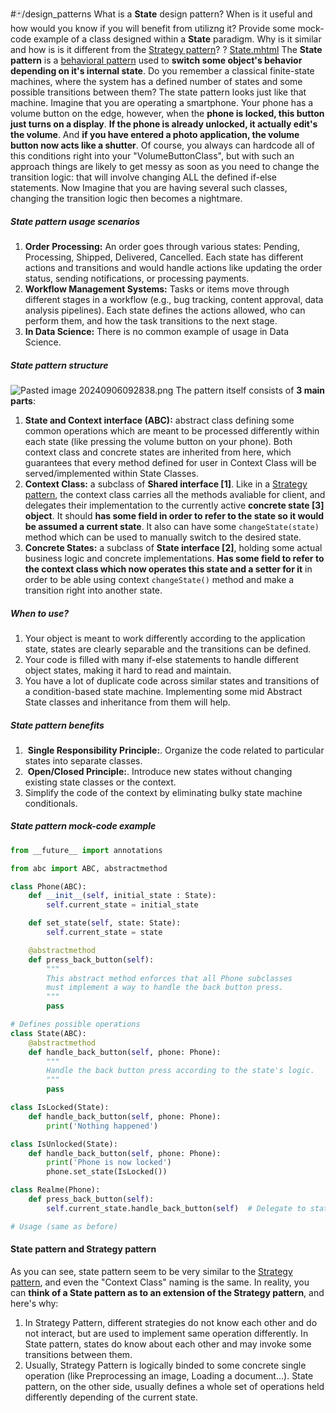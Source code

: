 #🃏/design_patterns
What is a **State** design pattern? When is it useful and how would you know if you will benefit from utilizng it? Provide some mock-code example of a class designed within a **State** paradigm. Why is it similar and how is is it different from the [Strategy pattern](Strategy%20pattern.md)?
?
[State.mhtml](State.mhtml)
The **State pattern** is a [behavioral pattern](Behavioral%20patterns.md) used to **switch some object's behavior depending on it's internal state**. Do you remember a classical finite-state machines, where the system has a defined number of states and some possible transitions between them? The state pattern looks just like that machine. Imagine that you are operating a smartphone. Your phone has a volume button on the edge, however, when the **phone is locked, this button just turns on a display**. **If the phone is already unlocked, it actually edit's the volume**. And **if you have entered a photo application, the volume button now acts like a shutter**. Of course, you always can hardcode all of this conditions right into your "VolumeButtonClass", but with such an approach things are likely to get messy as soon as you need to change the transition logic: that will involve changing ALL the defined if-else statements. Now Imagine that you are having several such classes, changing the transition logic then becomes a nightmare.
##### State pattern usage scenarios
1. **Order Processing:** An order goes through various states: Pending, Processing, Shipped, Delivered, Cancelled. Each state has different actions and transitions and would handle actions like updating the order status, sending notifications, or processing payments.
2. **Workflow Management Systems:** Tasks or items move through different stages in a workflow (e.g., bug tracking, content approval, data analysis pipelines). Each state defines the actions allowed, who can perform them, and how the task transitions to the next stage.
3. **In Data Science:** There is no common example of usage in Data Science.
##### State pattern structure
![Pasted image 20240906092838.png](Pasted%20image%2020240906092838.png)
The pattern itself consists of **3 main parts**:
1. **State and Context interface (ABC):**  abstract class defining some common operations which are meant to be processed differently within each state (like pressing the volume button on your phone). Both context class and concrete states are inherited from here, which guarantees that every method defined for user in Context Class will be served/implemented within State Classes.
2. **Context Class:** a subclass of **Shared interface \[1]**. Like in a [Strategy pattern](Strategy%20pattern.md), the context class carries all the methods avaliable for client, and delegates their implementation to the currently active **concrete state \[3] object**. It should **has some field in order to refer to the state so it would be assumed a current state**. It also can have some `changeState(state)` method which can be used to manually switch to the desired state.
3. **Concrete States:** a subclass of **State interface \[2]**, holding some actual business logic and concrete implementations. **Has some field to refer to the context class which now operates this state and a setter for it** in order to be able using context `changeState()` method and make a transition right into another state.
##### When to use?
1. Your object is meant to work differently according to the application state, states are clearly separable and the transitions can be defined.
2.  Your code is filled with many if-else statements to handle different object states, making it hard to read and maintain.
3. You have a lot of duplicate code across similar states and transitions of a condition-based state machine. Implementing some mid Abstract State classes and inheritance from them will help.
##### State pattern benefits
1.  **Single Responsibility Principle:**. Organize the code related to particular states into separate classes.
2.  **Open/Closed Principle:**. Introduce new states without changing existing state classes or the context.
3. Simplify the code of the context by eliminating bulky state machine conditionals.
##### State pattern mock-code example
```python
from __future__ import annotations

from abc import ABC, abstractmethod

class Phone(ABC):
    def __init__(self, initial_state : State):
        self.current_state = initial_state

    def set_state(self, state: State):
        self.current_state = state

    @abstractmethod 
    def press_back_button(self):
        """
        This abstract method enforces that all Phone subclasses
        must implement a way to handle the back button press.
        """
        pass 

# Defines possible operations
class State(ABC):
    @abstractmethod
    def handle_back_button(self, phone: Phone):
        """
        Handle the back button press according to the state's logic.
        """
        pass

class IsLocked(State):
    def handle_back_button(self, phone: Phone):
        print('Nothing happened')

class IsUnlocked(State):
    def handle_back_button(self, phone: Phone):
        print('Phone is now locked')
        phone.set_state(IsLocked())

class Realme(Phone):
    def press_back_button(self):
        self.current_state.handle_back_button(self)  # Delegate to state

# Usage (same as before)
```
#### State pattern and Strategy pattern
As you can see, state pattern seem to be very similar to the [Strategy pattern](Strategy%20pattern.md), and even the "Context Class" naming is the same. In reality, you can **think of a State pattern as to an extension of the Strategy pattern**, and here's why:
1. In Strategy Pattern, different strategies do not know each other and do not interact, but are used to implement same operation differently. In State pattern, states do know about each other and may invoke some transitions between them.
2. Usually, Strategy Pattern is logically binded to some concrete single operation (like Preprocessing an image, Loading a document...). State pattern, on the other side, usually defines a whole set of operations held differently depending of the current state.
<!--SR:!2025-10-16,271,290-->